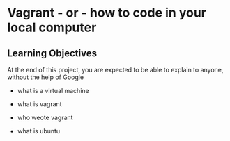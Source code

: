 # Vagrant - or - how to code in your local computer

## Learning Objectives
 At the end of this project, you are expected to be able to explain to anyone, without the help of Google

* what is a virtual machine 

* what is vagrant 

* who weote vagrant 

* what is ubuntu 
